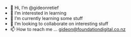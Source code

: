 - 👋 Hi, I’m @gideonretief
- 👀 I’m interested in learning
- 🌱 I’m currently learning some stuff
- 💞️ I’m looking to collaborate on interesting stuff
- 📫 How to reach me ... gideon@foundationdigital.co.nz

<!---
gideonretief/gideonretief is a ✨ special ✨ repository because its `README.md` (this file) appears on your GitHub profile.
You can click the Preview link to take a look at your changes.
--->
